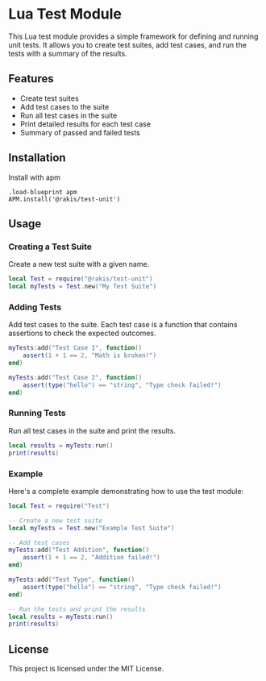 # Lua Test Module

This Lua test module provides a simple framework for defining and running unit tests. It allows you to create test suites, add test cases, and run the tests with a summary of the results.

## Features

- Create test suites
- Add test cases to the suite
- Run all test cases in the suite
- Print detailed results for each test case
- Summary of passed and failed tests

## Installation

Install with apm

```
.load-blueprint apm
APM.install('@rakis/test-unit')
```


## Usage

### Creating a Test Suite

Create a new test suite with a given name.

```lua
local Test = require("@rakis/test-unit")
local myTests = Test.new("My Test Suite")
```

### Adding Tests

Add test cases to the suite. Each test case is a function that contains assertions to check the expected outcomes.

```lua
myTests:add("Test Case 1", function()
    assert(1 + 1 == 2, "Math is broken!")
end)

myTests:add("Test Case 2", function()
    assert(type("hello") == "string", "Type check failed!")
end)
```

### Running Tests

Run all test cases in the suite and print the results.

```lua
local results = myTests:run()
print(results)
```

### Example

Here's a complete example demonstrating how to use the test module:

```lua
local Test = require("Test")

-- Create a new test suite
local myTests = Test.new("Example Test Suite")

-- Add test cases
myTests:add("Test Addition", function()
    assert(1 + 1 == 2, "Addition failed!")
end)

myTests:add("Test Type", function()
    assert(type("hello") == "string", "Type check failed!")
end)

-- Run the tests and print the results
local results = myTests:run()
print(results)
```

## License

This project is licensed under the MIT License.
